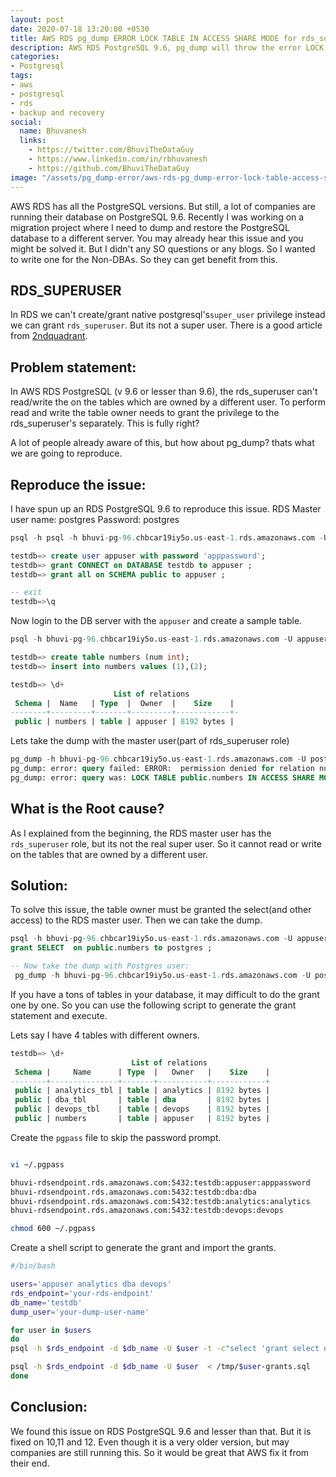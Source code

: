 ```yaml
---
layout: post
date: 2020-07-18 13:20:00 +0530
title: AWS RDS pg_dump ERROR LOCK TABLE IN ACCESS SHARE MODE for rds_superuser
description: AWS RDS PostgreSQL 9.6, pg_dump will throw the error LOCK TABLE IN ACCESS SHARE MODE even for RDS master user or rds_superuser. Here we explain how to solve this issue.
categories:
- Postgresql
tags:
- aws
- postgresql
- rds
- backup and recovery
social:
  name: Bhuvanesh
  links:
    - https://twitter.com/BhuviTheDataGuy
    - https://www.linkedin.com/in/rbhuvanesh
    - https://github.com/BhuviTheDataGuy
image: "/assets/pg_dump-error/aws-rds-pg_dump-error-lock-table-access-share-mode.jpg"
---
```

AWS RDS has all the PostgreSQL versions. But still, a lot of companies are running their database on PostgreSQL 9.6. Recently I was working on a migration project where I need to dump and restore the PostgreSQL database to a different server. You may already hear this issue and you might be solved it. But I didn't any SO questions or any blogs. So I wanted to write one for the Non-DBAs. So they can get benefit from this. 

## RDS_SUPERUSER

In RDS we can't create/grant native postgresql's`super_user` privilege instead we can grant `rds_superuser`. But its not a super user. There is a good article from [2ndquadrant](https://www.2ndquadrant.com/en/blog/the-rds_superuser-role-isnt-that-super/). 

## Problem statement:

In AWS RDS PostgreSQL (v 9.6 or lesser than 9.6), the rds_superuser can't read/write the on the tables which are owned by a different user. To perform read and write the table owner needs to grant the privilege to the rds_superuser's separately. This is fully right? 

A lot of people already aware of this, but how about pg_dump? thats what we are going to reproduce.

## Reproduce the issue:

I have spun up an RDS PostgreSQL 9.6 to reproduce this issue.
RDS Master user name: postgres
Password: postgres

```sql
psql -h psql -h bhuvi-pg-96.chbcar19iy5o.us-east-1.rds.amazonaws.com -U postgres -d testdb

testdb=> create user appuser with password 'apppassword';
testdb=> grant CONNECT on DATABASE testdb to appuser ;
testdb=> grant all on SCHEMA public to appuser ;

-- exit
testdb=>\q 
```
Now login to the DB server with the `appuser` and create a sample table.
```sql
psql -h bhuvi-pg-96.chbcar19iy5o.us-east-1.rds.amazonaws.com -U appuser -d testdb

testdb=> create table numbers (num int);
testdb=> insert into numbers values (1),(2);

testdb=> \d+
                       List of relations
 Schema |  Name   | Type  |  Owner  |    Size    | 
--------+---------+-------+---------+------------+-
 public | numbers | table | appuser | 8192 bytes |
```
Lets take the dump with the master user(part of rds_superuser role)
```sql
pg_dump -h bhuvi-pg-96.chbcar19iy5o.us-east-1.rds.amazonaws.com -U postgres -d testdb > dump.sql
pg_dump: error: query failed: ERROR:  permission denied for relation numbers
pg_dump: error: query was: LOCK TABLE public.numbers IN ACCESS SHARE MODE
```
## What is the Root cause?

As I explained from the beginning, the RDS master user has the `rds_superuser` role, but its not the real super user. So it cannot read or write on the tables that are owned by a different user. 

## Solution: 

To solve this issue, the table owner must be granted the select(and other access) to the RDS master user. Then we can take the dump.

```sql
psql -h bhuvi-pg-96.chbcar19iy5o.us-east-1.rds.amazonaws.com -U appuser -d testdb
grant SELECT  on public.numbers to postgres ;

-- Now take the dump with Postgres user:
 pg_dump -h bhuvi-pg-96.chbcar19iy5o.us-east-1.rds.amazonaws.com -U postgres -d testdb > dump.sql
```
If you have a tons of tables in your database, it may difficult to do the grant one by one. So you can use the following script to generate the grant statement  and execute.

Lets say I have 4 tables with different owners.

```sql
testdb=> \d+
                           List of relations
 Schema |     Name      | Type  |   Owner   |    Size    |
--------+---------------+-------+-----------+------------+
 public | analytics_tbl | table | analytics | 8192 bytes |
 public | dba_tbl       | table | dba       | 8192 bytes |
 public | devops_tbl    | table | devops    | 8192 bytes |
 public | numbers       | table | appuser   | 8192 bytes |
```
Create the `pgpass` file to skip the password prompt.
```bash

vi ~/.pgpass

bhuvi-rdsendpoint.rds.amazonaws.com:5432:testdb:appuser:apppassword
bhuvi-rdsendpoint.rds.amazonaws.com:5432:testdb:dba:dba
bhuvi-rdsendpoint.rds.amazonaws.com:5432:testdb:analytics:analytics
bhuvi-rdsendpoint.rds.amazonaws.com:5432:testdb:devops:devops

chmod 600 ~/.pgpass
```
Create a shell script to generate the grant and import the grants.
```bash
#/bin/bash

users='appuser analytics dba devops'
rds_endpoint='your-rds-endpoint'
db_name='testdb'
dump_user='your-dump-user-name'

for user in $users
do
psql -h $rds_endpoint -d $db_name -U $user -t -c"select 'grant select on '||schemaname||'.'||tablename||' to $dump_user' from pg_tables where tableowner=current_user;" > /tmp/$user-grants.sql

psql -h $rds_endpoint -d $db_name -U $user  < /tmp/$user-grants.sql
done
```


## Conclusion:

We found this issue on RDS PostgreSQL 9.6 and lesser than that. But it is fixed on 10,11 and 12. Even though it is a very older version, but may companies are still running this. So it would be great that AWS fix it from their end.